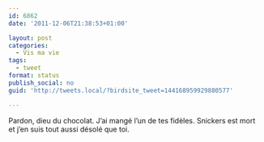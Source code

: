 ```yaml
---
id: 6862
date: '2011-12-06T21:38:53+01:00'

layout: post
categories:
  - Vis ma vie
tags:
  - tweet
format: status
publish_social: no
guid: 'http://tweets.local/?birdsite_tweet=144168959929880577'

---
```


Pardon, dieu du chocolat. J’ai mangé l’un de tes fidèles. Snickers est mort et j’en suis tout aussi désolé que toi.